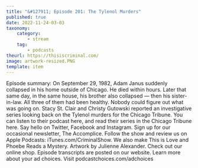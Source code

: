 ```yaml
---
title: "&#127911; Episode 201: The Tylenol Murders"
published: true
date: 2022-11-24-03-03
taxonomy:
    category:
        - stream
    tag:
        - podcasts
theurl: https://thisiscriminal.com/
image: artwork-resized.PNG
template: item
---
```


Episode summary: On September 29, 1982, Adam Janus suddenly collapsed in his home outside of Chicago. He died within hours. Later that same day, in the same house, his brother also collapsed &mdash; then his sister-in-law. All three of them had been healthy. Nobody could figure out what was going on. Stacy St. Clair and Christy Gutowski reported an investigative series looking back on the Tylenol murders for the Chicago Tribune. You can listen to their podcast here, and read their series in the Chicago Tribune here. Say hello on Twitter, Facebook and Instagram. Sign up for our occasional newsletter, The Accomplice. Follow the show and review us on Apple Podcasts: iTunes.com/CriminalShow. We also make This is Love and Phoebe Reads a Mystery. Artwork by Julienne Alexander. Check out our online shop. Episode transcripts are posted on our website. Learn more about your ad choices. Visit podcastchoices.com/adchoices
